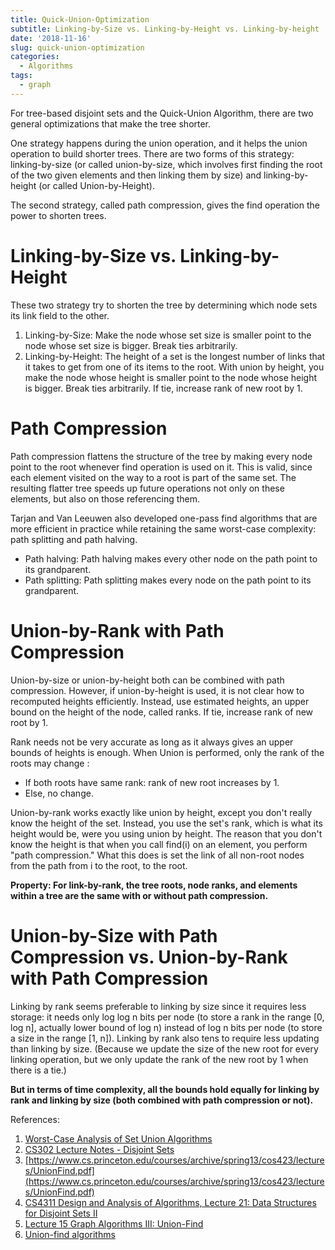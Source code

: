 ```yaml
---
title: Quick-Union-Optimization
subtitle: Linking-by-Size vs. Linking-by-Height vs. Linking-by-height
date: '2018-11-16'
slug: quick-union-optimization
categories:
  - Algorithms
tags:
  - graph
---
```


For tree-based disjoint sets and the Quick-Union Algorithm, there are two general optimizations that make the tree shorter.

One strategy happens during the union operation, and it helps the union operation to build shorter trees. There are two forms of this strategy: linking-by-size (or called union-by-size, which involves first finding the root of the two given elements and then linking them by size) and linking-by-height (or called Union-by-Height).

The second strategy, called path compression, gives the find operation the power to shorten trees.

# Linking-by-Size vs. Linking-by-Height
These two strategy try to shorten the tree by determining which node sets its link field to the other.

1. Linking-by-Size: Make the node whose set size is smaller point to the node whose set size is bigger. Break ties arbitrarily.
2. Linking-by-Height: The height of a set is the longest number of links that it takes to get from one of its items to the root. With union by height, you make the node whose height is smaller point to the node whose height is bigger. Break ties arbitrarily. If tie, increase rank of new root by 1.

# Path Compression
Path compression flattens the structure of the tree by making every node point to the root whenever find operation is used on it. This is valid, since each element visited on the way to a root is part of the same set. The resulting flatter tree speeds up future operations not only on these elements, but also on those referencing them.

Tarjan and Van Leeuwen also developed one-pass find algorithms that are more efficient in practice while retaining the same worst-case complexity: path splitting and path halving.

* Path halving: Path halving makes every other node on the path point to its grandparent.
* Path splitting: Path splitting makes every node on the path point to its grandparent.

# Union-by-Rank with Path Compression
Union-by-size or union-by-height both can be combined with path compression. However, if union-by-height is used, it is not clear how to recomputed heights efficiently. Instead, use estimated heights, an upper bound on the height of the node, called ranks. If tie, increase rank of new root by 1.

Rank needs not be very accurate as long as it always gives an upper bounds of heights is enough. When Union is performed, only the rank
of the roots may change :

* If both roots have same rank: rank of new root increases by 1.
* Else, no change.

Union-by-rank works exactly like union by height, except you don't really know the height of the set. Instead, you use the set's rank, which is what its height would be, were you using union by height. The reason that you don't know the height is that when you call find(i) on an element, you perform "path compression." What this does is set the link of all non-root nodes from the path from i to the root, to the root.

**Property: For link-by-rank, the tree roots, node ranks, and elements within a tree are the same with or without path compression.**

# Union-by-Size with Path Compression vs. Union-by-Rank with Path Compression
Linking by rank seems preferable to linking by size since it requires less storage: it needs only log log n bits per node (to store a rank in the range [0, log n], actually lower bound of log n) instead of log n bits per node (to store a size in the range [1, n]). Linking by rank also tens to require less updating than linking by size. (Because we update the size of the new root for every linking operation, but we only update the rank of the new root by 1 when there is a tie.)

**But in terms of time complexity, all the bounds hold equally for linking by rank and linking by size (both combined with path compression or not).**

References:

1. [Worst-Case Analysis of Set Union Algorithms](http://www.csd.uwo.ca/~eschost/Teaching/07-08/CS445a/p245-tarjan.pdf)
2. [CS302 Lecture Notes - Disjoint Sets](http://web.eecs.utk.edu/~plank/plank/classes/cs302/Notes/Disjoint/)
3. [https://www.cs.princeton.edu/courses/archive/spring13/cos423/lectures/UnionFind.pdf](https://www.cs.princeton.edu/courses/archive/spring13/cos423/lectures/UnionFind.pdf)
4. [CS4311 Design and Analysis of Algorithms, Lecture 21: Data Structures for Disjoint Sets II](http://www.cs.nthu.edu.tw/~wkhon/algo08-lectures/lecture21.pdf)
5. [Lecture 15 Graph Algorithms III: Union-Find](https://www.cs.cmu.edu/~avrim/451f11/lectures/lect1020.pdf)
6. [Union-find algorithms](https://cs.gmu.edu/~rcarver/cs310/UnionFind.pdf)
